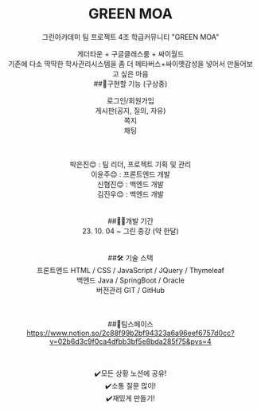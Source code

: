 <div align=center>
  
# GREEN MOA
그린아카데미 팀 프로젝트 4조
학급커뮤니티 "GREEN MOA"

<div>
게더타운 + 구글클래스룸 + 싸이월드<br>
기존에 다소 딱딱한 학사관리시스템을 좀 더 메타버스+싸이옛감성을 넣어서 만들어보고 싶은 마음<br>
</div>


<div>
##💭구현할 기능 (구상중)

로그인/회원가입<br>
게시판(공지, 질의, 자유) <br>
쪽지 <br>
채팅 <br>
</div>

<br>
<br>


<div>
박은진😊 : 팀 리더, 프로젝트 기획 및 관리 <br>
이윤주😊 : 프론트엔드 개발 <br>
신협진😊 : 백엔드 개발 <br>
김진우😊 : 백엔드 개발 <br>
</div>

<br>
<br>

<div>
##🏃‍♂️개발 기간 <br>
23. 10. 04 ~ 그린 종강 (약 한달)
</div>

<br>
<br>

<div>
##🛠️ 기술 스택 <br>
프론트엔드 HTML / CSS / JavaScript / JQuery / Thymeleaf <br>
백엔드 Java / SpringBoot / Oracle <br>
버전관리 GIT / GitHub <br>
</div>

<br>
<br>

<div>
  
##💬팀스페이스
https://www.notion.so/2c88f99b2bf94323a6a96eef6757d0cc?v=02b6d3c9f0ca4dfbb3bf5e8bda285f75&pvs=4

<br>

✔️모든 상황 노션에 공유! <br>
✔️소통 질문 많이! <br>
✔️재밌게 만들기! <br>

</div>
</div>
